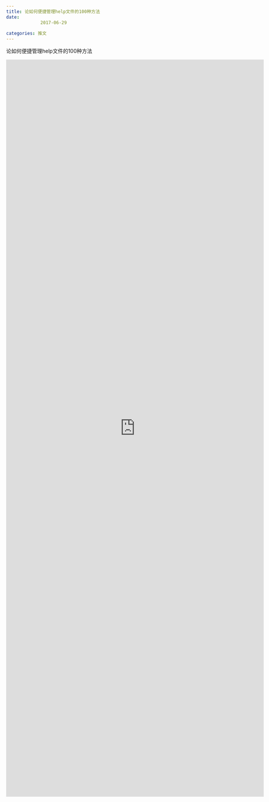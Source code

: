 ```yaml
---
title: 论如何便捷管理help文件的100种方法
date: 
             2017-06-29
            
categories: 推文
---
```

论如何便捷管理help文件的100种方法<!--more-->
<iframe src="http://202.114.234.173:8669/appbbs/Stata_Article/@论如何便捷管理help文件的100种方法.htm" width="700px" height="2000px" scrolling="auto" frameborder=0 ></iframe>